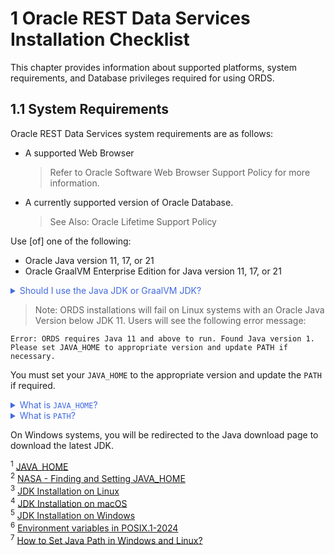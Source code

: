 # 1 Oracle REST Data Services Installation Checklist

This chapter provides information about supported platforms, system requirements, and Database privileges required for using ORDS.

## 1.1 System Requirements

Oracle REST Data Services system requirements are as follows:

- A supported Web Browser

  > Refer to Oracle Software Web Browser Support Policy for more information.

- A currently supported version of Oracle Database.

  > See Also: Oracle Lifetime Support Policy

Use \[of\] one of the following:

- Oracle Java version 11, 17, or 21
- Oracle GraalVM Enterprise Edition for Java version 11, 17, or 21

<details>
  <summary style="color: royalblue;">Should I use the Java JDK or GraalVM JDK?</summary>
</details>

  > Note: ORDS installations will fail on Linux systems with an Oracle Java Version below JDK 11. Users will see the following error message:
  
  ```shell
  Error: ORDS requires Java 11 and above to run. Found Java version 1.
  Please set JAVA_HOME to appropriate version and update PATH if necessary.
  ```

  You must set your `JAVA_HOME` to the appropriate version and update the `PATH` if required.

<details>
  <summary style="color: royalblue;">What is <code>JAVA_HOME</code>?</summary>
  <p>

  <code>JAVA_HOME</code> is one of many "Environment" variables used by your operating system. This particular variable indicates the location where the Java Development Kit (JDK) software is installed on your computer.<sup>1</sup>
  </p>

  Within this location (the specific JDK directory, or folder) exist two more subdirectories:  

- <code>bin/</code> - which contains the java executable, *and*
- <code>lib/</code> - which contains the core java libraries and properties files<sup>2</sup><p></p>

The <code>JAVA_HOME</code> Environment variable has many uses. And for Java programs, such as ORDS, to execute properly they depend on the <code>JAVA_HOME</code> variable to identify where the JDK is located.  
  
We'll revisit <code>JAVA_HOME</code>, but for now consider this brief illustration. Say you were dealing with JDK 11, then (depending on your operating system) you might find the JDK in these locations:

- **Linux** `/usr/lib/jvm/jdk-11-x64` (or aarch64 if not x64)<sup>3</sup>
- **macOS** `/Library/Java/JavaVirtualMachines/jdk-11`<sup>4</sup>
- **Windows** `/Program Files/Java/jdk-11`<sup>5</sup>

</details>

<details>
<summary style="color: royalblue;">What is <code>PATH</code>?</summary>
<p>  

The *official* definition of `PATH`:

>This variable shall represent the sequence of path prefixes that certain functions and utilities apply in searching for an executable file. The prefixes shall be separated by a colon `:`. If the pathname being sought contains no slash `/` characters, and hence is a filename, the list shall be searched from beginning to end, applying the filename to each prefix and attempting to resolve the resulting pathname, until an executable file with appropriate execution permissions is found.<sup>6</sup>  
</p>  

  <code>PATH</code> is simply an environment variable that stores "shortcuts" to executable files (maybe you've seen these referred to as `.exe` files).<sup>7</sup> Paths to executables can be listed too, separated by a colon <code>:</code> instead of say perhaps a comma <code>,</code>.  

  This reference to <code>PATH</code> is something that you'll see consistently whenever you download a new command line program. As an example, when you issue a command, like `ords serve` (as you'll see later) your command language interpreter (e.g., shell, zsh, bash, Command Prompt) will look to the `PATH` to see if an executable exists for that command you just entered. Subprograms (programs executed after or during an initial program execution) can do this too.

</details>

On Windows systems, you will be redirected to the Java download page to download the latest JDK.

<sup>1</sup> [JAVA_HOME](https://docs.oracle.com/javase/8/docs/technotes/guides/troubleshoot/envvars001.html#CIHEEHEI)  
<sup>2</sup> [NASA - Finding and Setting JAVA_HOME](https://pds.nasa.gov/datastandards/training/documents/Finding%20and%20Setting%20JAVA%20HOME.pdf)  
<sup>3</sup> [JDK Installation on Linux](https://docs.oracle.com/en/java/javase/11/install/installation-jdk-linux-platforms.html#GUID-737A84E4-2EFF-4D38-8E60-3E29D1B884B8)  
<sup>4</sup> [JDK Installation on macOS](https://docs.oracle.com/en/java/javase/11/install/installation-jdk-macos.html#GUID-2FE451B0-9572-4E38-A1A5-568B77B146DE)  
<sup>5</sup> [JDK Installation on Windows](https://docs.oracle.com/en/java/javase/11/install/installation-jdk-microsoft-windows-platforms.html#GUID-A7E27B90-A28D-4237-9383-A58B416071CA)  
<sup>6</sup> [Environment variables in POSIX.1-2024](https://pubs.opengroup.org/onlinepubs/9799919799/)  
<sup>7</sup> [How to Set Java Path in Windows and Linux?](https://www.geeksforgeeks.org/how-to-set-java-path-in-windows-and-linux/)